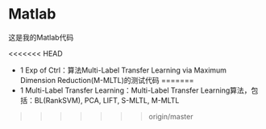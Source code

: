 # Matlab

这是我的Matlab代码

<<<<<<< HEAD
* 1 Exp of Ctrl：算法Multi-Label Transfer Learning via Maximum Dimension Reduction(M-MLTL)的测试代码
=======
* 1 Multi-Label Transfer Learning：Multi-Label Transfer Learning算法，包括：BL(RankSVM), PCA, LIFT, S-MLTL, M-MLTL
>>>>>>> origin/master
